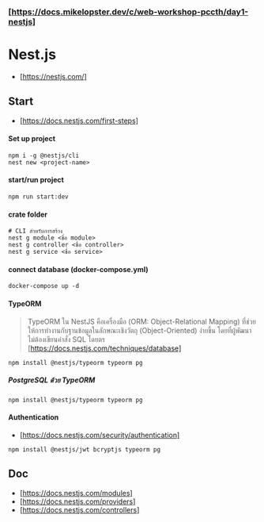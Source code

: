 ### [https://docs.mikelopster.dev/c/web-workshop-pccth/day1-nestjs]

# Nest.js

- [https://nestjs.com/]

## Start

- [https://docs.nestjs.com/first-steps]

#### Set up project

```
npm i -g @nestjs/cli
nest new <project-name>
```

#### start/run project

```
npm run start:dev
```

#### crate folder

```
# CLI สำหรับการสร้าง
nest g module <ชื่อ module>
nest g controller <ชื่อ controller>
nest g service <ชื่อ service>
```

#### connect database (docker-compose.yml)

```
docker-compose up -d
```

#### TypeORM
> TypeORM ใน NestJS คือเครื่องมือ (ORM: Object-Relational Mapping) ที่ช่วยให้การทำงานกับฐานข้อมูลในลักษณะเชิงวัตถุ (Object-Oriented) ง่ายขึ้น โดยที่ผู้พัฒนาไม่ต้องเขียนคำสั่ง SQL โดยตร [https://docs.nestjs.com/techniques/database]

```
npm install @nestjs/typeorm typeorm pg
```

##### PostgreSQL ด้วย TypeORM
```
npm install @nestjs/typeorm typeorm pg
```

#### Authentication
- [https://docs.nestjs.com/security/authentication]

```
npm install @nestjs/jwt bcryptjs typeorm pg
```



## Doc

- [https://docs.nestjs.com/modules]
- [https://docs.nestjs.com/providers]
- [https://docs.nestjs.com/controllers]
